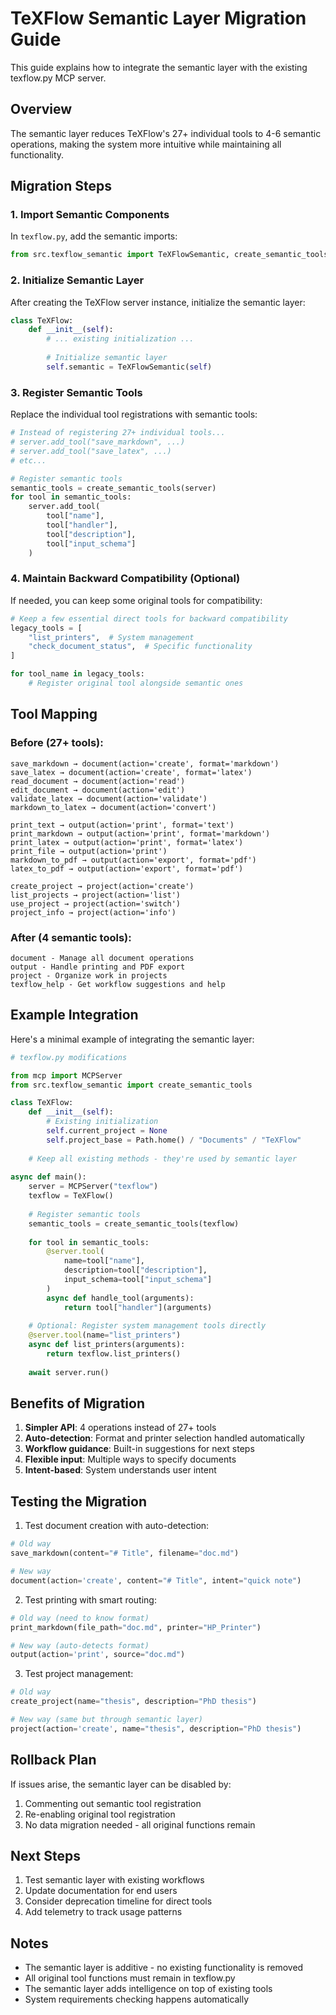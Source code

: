 # TeXFlow Semantic Layer Migration Guide

This guide explains how to integrate the semantic layer with the existing texflow.py MCP server.

## Overview

The semantic layer reduces TeXFlow's 27+ individual tools to 4-6 semantic operations, making the system more intuitive while maintaining all functionality.

## Migration Steps

### 1. Import Semantic Components

In `texflow.py`, add the semantic imports:

```python
from src.texflow_semantic import TeXFlowSemantic, create_semantic_tools
```

### 2. Initialize Semantic Layer

After creating the TeXFlow server instance, initialize the semantic layer:

```python
class TeXFlow:
    def __init__(self):
        # ... existing initialization ...
        
        # Initialize semantic layer
        self.semantic = TeXFlowSemantic(self)
```

### 3. Register Semantic Tools

Replace the individual tool registrations with semantic tools:

```python
# Instead of registering 27+ individual tools...
# server.add_tool("save_markdown", ...)
# server.add_tool("save_latex", ...)
# etc...

# Register semantic tools
semantic_tools = create_semantic_tools(server)
for tool in semantic_tools:
    server.add_tool(
        tool["name"],
        tool["handler"],
        tool["description"],
        tool["input_schema"]
    )
```

### 4. Maintain Backward Compatibility (Optional)

If needed, you can keep some original tools for compatibility:

```python
# Keep a few essential direct tools for backward compatibility
legacy_tools = [
    "list_printers",  # System management
    "check_document_status",  # Specific functionality
]

for tool_name in legacy_tools:
    # Register original tool alongside semantic ones
```

## Tool Mapping

### Before (27+ tools):
```
save_markdown → document(action='create', format='markdown')
save_latex → document(action='create', format='latex')
read_document → document(action='read')
edit_document → document(action='edit')
validate_latex → document(action='validate')
markdown_to_latex → document(action='convert')

print_text → output(action='print', format='text')
print_markdown → output(action='print', format='markdown')
print_latex → output(action='print', format='latex')
print_file → output(action='print')
markdown_to_pdf → output(action='export', format='pdf')
latex_to_pdf → output(action='export', format='pdf')

create_project → project(action='create')
list_projects → project(action='list')
use_project → project(action='switch')
project_info → project(action='info')
```

### After (4 semantic tools):
```
document - Manage all document operations
output - Handle printing and PDF export
project - Organize work in projects
texflow_help - Get workflow suggestions and help
```

## Example Integration

Here's a minimal example of integrating the semantic layer:

```python
# texflow.py modifications

from mcp import MCPServer
from src.texflow_semantic import create_semantic_tools

class TeXFlow:
    def __init__(self):
        # Existing initialization
        self.current_project = None
        self.project_base = Path.home() / "Documents" / "TeXFlow"
        
    # Keep all existing methods - they're used by semantic layer
    
async def main():
    server = MCPServer("texflow")
    texflow = TeXFlow()
    
    # Register semantic tools
    semantic_tools = create_semantic_tools(texflow)
    
    for tool in semantic_tools:
        @server.tool(
            name=tool["name"],
            description=tool["description"],
            input_schema=tool["input_schema"]
        )
        async def handle_tool(arguments):
            return tool["handler"](arguments)
    
    # Optional: Register system management tools directly
    @server.tool(name="list_printers")
    async def list_printers(arguments):
        return texflow.list_printers()
    
    await server.run()
```

## Benefits of Migration

1. **Simpler API**: 4 operations instead of 27+ tools
2. **Auto-detection**: Format and printer selection handled automatically
3. **Workflow guidance**: Built-in suggestions for next steps
4. **Flexible input**: Multiple ways to specify documents
5. **Intent-based**: System understands user intent

## Testing the Migration

1. Test document creation with auto-detection:
```python
# Old way
save_markdown(content="# Title", filename="doc.md")

# New way
document(action='create', content="# Title", intent="quick note")
```

2. Test printing with smart routing:
```python
# Old way (need to know format)
print_markdown(file_path="doc.md", printer="HP_Printer")

# New way (auto-detects format)
output(action='print', source="doc.md")
```

3. Test project management:
```python
# Old way
create_project(name="thesis", description="PhD thesis")

# New way (same but through semantic layer)
project(action='create', name="thesis", description="PhD thesis")
```

## Rollback Plan

If issues arise, the semantic layer can be disabled by:
1. Commenting out semantic tool registration
2. Re-enabling original tool registration
3. No data migration needed - all original functions remain

## Next Steps

1. Test semantic layer with existing workflows
2. Update documentation for end users
3. Consider deprecation timeline for direct tools
4. Add telemetry to track usage patterns

## Notes

- The semantic layer is additive - no existing functionality is removed
- All original tool functions must remain in texflow.py
- The semantic layer adds intelligence on top of existing tools
- System requirements checking happens automatically